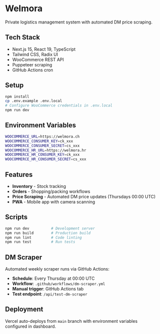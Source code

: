 # Welmora

Private logistics management system with automated DM price scraping.

## Tech Stack

- Next.js 15, React 19, TypeScript
- Tailwind CSS, Radix UI
- WooCommerce REST API
- Puppeteer scraping
- GitHub Actions cron

## Setup

```bash
npm install
cp .env.example .env.local
# Configure WooCommerce credentials in .env.local
npm run dev
```

## Environment Variables

```bash
WOOCOMMERCE_URL=https://welmora.ch
WOOCOMMERCE_CONSUMER_KEY=ck_xxx
WOOCOMMERCE_CONSUMER_SECRET=cs_xxx
WOOCOMMERCE_HR_URL=https://welmora.hr
WOOCOMMERCE_HR_CONSUMER_KEY=ck_xxx
WOOCOMMERCE_HR_CONSUMER_SECRET=cs_xxx
```

## Features

- **Inventory** - Stock tracking
- **Orders** - Shopping/packing workflows
- **Price Scraping** - Automated DM price updates (Thursdays 00:00 UTC)
- **PWA** - Mobile app with camera scanning

## Scripts

```bash
npm run dev          # Development server
npm run build        # Production build
npm run lint         # Code linting
npm run test         # Run tests
```

## DM Scraper

Automated weekly scraper runs via GitHub Actions:

- **Schedule**: Every Thursday at 00:00 UTC
- **Workflow**: `.github/workflows/dm-scraper.yml`
- **Manual trigger**: GitHub Actions tab
- **Test endpoint**: `/api/test-dm-scraper`

## Deployment

Vercel auto-deploys from `main` branch with environment variables configured in dashboard.
